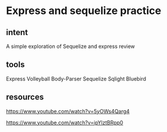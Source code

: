 # Express and sequelize practice

## intent

A simple exploration of Sequelize and express review

## tools

Express
Volleyball
Body-Parser
Sequelize
Sqlight
Bluebird

## resources

https://www.youtube.com/watch?v=5yOWs4Qarg4

https://www.youtube.com/watch?v=ipYlztBRpp0
